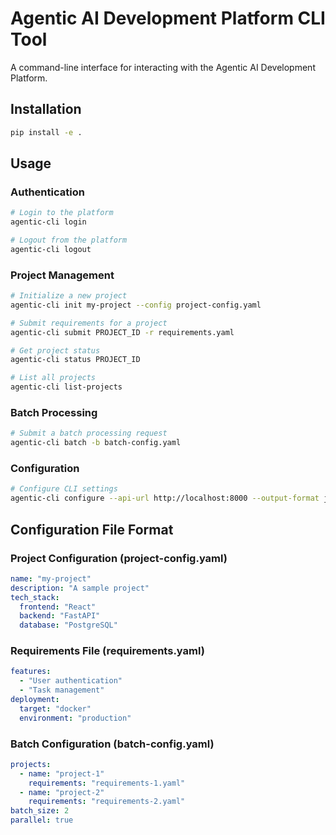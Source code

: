 # Agentic AI Development Platform CLI Tool

A command-line interface for interacting with the Agentic AI Development Platform.

## Installation

```bash
pip install -e .
```

## Usage

### Authentication

```bash
# Login to the platform
agentic-cli login

# Logout from the platform
agentic-cli logout
```

### Project Management

```bash
# Initialize a new project
agentic-cli init my-project --config project-config.yaml

# Submit requirements for a project
agentic-cli submit PROJECT_ID -r requirements.yaml

# Get project status
agentic-cli status PROJECT_ID

# List all projects
agentic-cli list-projects
```

### Batch Processing

```bash
# Submit a batch processing request
agentic-cli batch -b batch-config.yaml
```

### Configuration

```bash
# Configure CLI settings
agentic-cli configure --api-url http://localhost:8000 --output-format json
```

## Configuration File Format

### Project Configuration (project-config.yaml)
```yaml
name: "my-project"
description: "A sample project"
tech_stack:
  frontend: "React"
  backend: "FastAPI"
  database: "PostgreSQL"
```

### Requirements File (requirements.yaml)
```yaml
features:
  - "User authentication"
  - "Task management"
deployment:
  target: "docker"
  environment: "production"
```

### Batch Configuration (batch-config.yaml)
```yaml
projects:
  - name: "project-1"
    requirements: "requirements-1.yaml"
  - name: "project-2"
    requirements: "requirements-2.yaml"
batch_size: 2
parallel: true